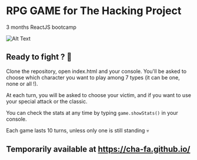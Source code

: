 # RPG GAME for The Hacking Project
3 months ReactJS bootcamp

![Alt Text](https://media.giphy.com/media/3o85xGRWMlHdGB1vMs/giphy.gif)

## Ready to fight ? :mega:
Clone the repository, open index.html and your console. 
You'll be asked to choose which character you want to play among 7 types (it can be one, none or all !).

At each turn, you will be asked to choose your victim, and if you want to use your special attack or the classic. 

You can check the stats at any time by typing `game.showStats()` in your console.

Each game lasts 10 turns, unless only one is still standing :skull:

## Temporarily available at https://cha-fa.github.io/
